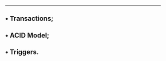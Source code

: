 ------------------------------------------------------------------
• Transactions;
------------------------------------------------------------------
• ACID Model;
------------------------------------------------------------------
• Triggers.
------------------------------------------------------------------
